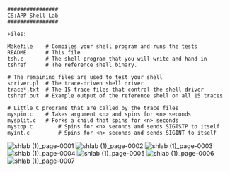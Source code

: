 ```
################
CS:APP Shell Lab
################

Files:

Makefile	# Compiles your shell program and runs the tests
README		# This file
tsh.c		# The shell program that you will write and hand in
tshref		# The reference shell binary.

# The remaining files are used to test your shell
sdriver.pl	# The trace-driven shell driver
trace*.txt	# The 15 trace files that control the shell driver
tshref.out 	# Example output of the reference shell on all 15 traces

# Little C programs that are called by the trace files
myspin.c	# Takes argument <n> and spins for <n> seconds
mysplit.c	# Forks a child that spins for <n> seconds
mystop.c        # Spins for <n> seconds and sends SIGTSTP to itself
myint.c         # Spins for <n> seconds and sends SIGINT to itself

```

![shlab (1)_page-0001](https://user-images.githubusercontent.com/37990408/230284923-0dd4a0fb-bb93-4df7-afb9-f879f3b9f635.jpg)
![shlab (1)_page-0002](https://user-images.githubusercontent.com/37990408/230284902-4e2a462a-a10a-45eb-8861-b312f3496ef4.jpg)
![shlab (1)_page-0003](https://user-images.githubusercontent.com/37990408/230284906-6b186c5a-3f71-4383-9b5a-f2fa8a04796f.jpg)
![shlab (1)_page-0004](https://user-images.githubusercontent.com/37990408/230284910-1324ea4f-ac13-4a5b-8129-1333f48ab111.jpg)
![shlab (1)_page-0005](https://user-images.githubusercontent.com/37990408/230284913-73a7b12a-6cc2-47e0-9267-354555b52847.jpg)
![shlab (1)_page-0006](https://user-images.githubusercontent.com/37990408/230284918-4efa902e-8a80-4473-ac59-725e8ceb9cd0.jpg)
![shlab (1)_page-0007](https://user-images.githubusercontent.com/37990408/230284920-5a7297f7-9432-40e0-847e-a6b10ecef745.jpg)

